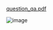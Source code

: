 [question_qa.pdf](https://github.com/user-attachments/files/18140524/question_qa.pdf)

![image](https://github.com/user-attachments/assets/149b2a4c-d533-4fc6-94ce-b5b3c547a462)
